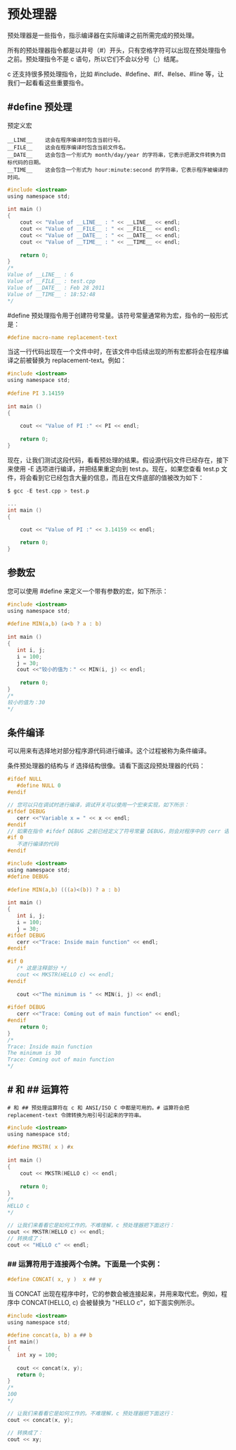 # 预处理器
预处理器是一些指令，指示编译器在实际编译之前所需完成的预处理。

所有的预处理器指令都是以井号（#）开头，只有空格字符可以出现在预处理指令之前。预处理指令不是 c 语句，所以它们不会以分号（;）结尾。

c 还支持很多预处理指令，比如 #include、#define、#if、#else、#line 等，让我们一起看看这些重要指令。

## #define 预处理
预定义宏
```
__LINE__	这会在程序编译时包含当前行号。
__FILE__	这会在程序编译时包含当前文件名。
__DATE__	这会包含一个形式为 month/day/year 的字符串，它表示把源文件转换为目标代码的日期。
__TIME__	这会包含一个形式为 hour:minute:second 的字符串，它表示程序被编译的时间。
```

```c
#include <iostream>
using namespace std;
 
int main ()
{
    cout << "Value of __LINE__ : " << __LINE__ << endl;
    cout << "Value of __FILE__ : " << __FILE__ << endl;
    cout << "Value of __DATE__ : " << __DATE__ << endl;
    cout << "Value of __TIME__ : " << __TIME__ << endl;
 
    return 0;
}
/*
Value of __LINE__ : 6
Value of __FILE__ : test.cpp
Value of __DATE__ : Feb 28 2011
Value of __TIME__ : 18:52:48
*/
```


#define 预处理指令用于创建符号常量。该符号常量通常称为宏，指令的一般形式是：
```c
#define macro-name replacement-text 
```
当这一行代码出现在一个文件中时，在该文件中后续出现的所有宏都将会在程序编译之前被替换为 replacement-text。例如：
```c
#include <iostream>
using namespace std;
 
#define PI 3.14159
 
int main ()
{
 
    cout << "Value of PI :" << PI << endl; 
 
    return 0;
}
```
现在，让我们测试这段代码，看看预处理的结果。假设源代码文件已经存在，接下来使用 -E 选项进行编译，并把结果重定向到 test.p。现在，如果您查看 test.p 文件，将会看到它已经包含大量的信息，而且在文件底部的值被改为如下：
```c
$ gcc -E test.cpp > test.p

...
int main ()
{
 
    cout << "Value of PI :" << 3.14159 << endl; 

    return 0;
}
```

## 参数宏
您可以使用 #define 来定义一个带有参数的宏，如下所示：
```c
#include <iostream>
using namespace std;
 
#define MIN(a,b) (a<b ? a : b)
 
int main ()
{
   int i, j;
   i = 100;
   j = 30;
   cout <<"较小的值为：" << MIN(i, j) << endl;
 
    return 0;
}
/*
较小的值为：30
*/
```

## 条件编译
可以用来有选择地对部分程序源代码进行编译。这个过程被称为条件编译。

条件预处理器的结构与 if 选择结构很像。请看下面这段预处理器的代码：
```c
#ifdef NULL
   #define NULL 0
#endif

// 您可以只在调试时进行编译，调试开关可以使用一个宏来实现，如下所示：
#ifdef DEBUG
   cerr <<"Variable x = " << x << endl;
#endif
// 如果在指令 #ifdef DEBUG 之前已经定义了符号常量 DEBUG，则会对程序中的 cerr 语句进行编译。您可以使用 #if 0 语句注释掉程序的一部分，如下所示：
#if 0
   不进行编译的代码
#endif
```

```c
#include <iostream>
using namespace std;
#define DEBUG
 
#define MIN(a,b) (((a)<(b)) ? a : b)
 
int main ()
{
   int i, j;
   i = 100;
   j = 30;
#ifdef DEBUG
   cerr <<"Trace: Inside main function" << endl;
#endif
 
#if 0
   /* 这是注释部分 */
   cout << MKSTR(HELLO c) << endl;
#endif
 
   cout <<"The minimum is " << MIN(i, j) << endl;
 
#ifdef DEBUG
   cerr <<"Trace: Coming out of main function" << endl;
#endif
    return 0;
}
/*
Trace: Inside main function
The minimum is 30
Trace: Coming out of main function
*/
```

## # 和 ## 运算符
```
# 和 ## 预处理运算符在 c 和 ANSI/ISO C 中都是可用的。# 运算符会把 replacement-text 令牌转换为用引号引起来的字符串。
```
```c
#include <iostream>
using namespace std;
 
#define MKSTR( x ) #x
 
int main ()
{
    cout << MKSTR(HELLO c) << endl;
 
    return 0;
}
/*
HELLO c
*/

// 让我们来看看它是如何工作的。不难理解，c 预处理器把下面这行：
cout << MKSTR(HELLO c) << endl;
// 转换成了：
cout << "HELLO c" << endl;
```
### ## 运算符用于连接两个令牌。下面是一个实例：
```c
#define CONCAT( x, y )  x ## y
```

当 CONCAT 出现在程序中时，它的参数会被连接起来，并用来取代宏。例如，程序中 CONCAT(HELLO, c) 会被替换为 "HELLO c"，如下面实例所示。
```c
#include <iostream>
using namespace std;
 
#define concat(a, b) a ## b
int main()
{
   int xy = 100;
   
   cout << concat(x, y);
   return 0;
}
/*
100
*/

// 让我们来看看它是如何工作的。不难理解，c 预处理器把下面这行：
cout << concat(x, y);

// 转换成了：
cout << xy;
```






